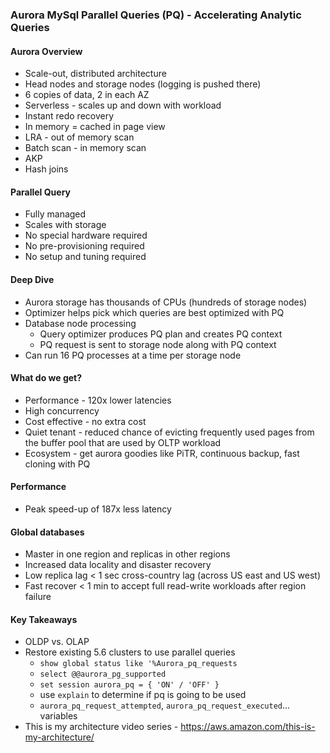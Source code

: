 ### Aurora MySql Parallel Queries (PQ) - Accelerating Analytic Queries

#### Aurora Overview
* Scale-out, distributed architecture
* Head nodes and storage nodes (logging is pushed there)
* 6 copies of data, 2 in each AZ
* Serverless - scales up and down with workload
* Instant redo recovery
* In memory = cached in page view
* LRA - out of memory scan
* Batch scan - in memory scan
* AKP
* Hash joins

#### Parallel Query
* Fully managed
* Scales with storage
* No special hardware required
* No pre-provisioning required
* No setup and tuning required

#### Deep Dive
* Aurora storage has thousands of CPUs (hundreds of storage nodes)
* Optimizer helps pick which queries are best optimized with PQ
* Database node processing
    * Query optimizer produces PQ plan and creates PQ context
    * PQ request is sent to storage node along with PQ context
* Can run 16 PQ processes at a time per storage node

#### What do we get?
* Performance - 120x lower latencies
* High concurrency
* Cost effective - no extra cost
* Quiet tenant - reduced chance of evicting frequently used pages from the buffer pool that are used by OLTP workload
* Ecosystem - get aurora goodies like PiTR, continuous backup, fast cloning with PQ

#### Performance
* Peak speed-up of 187x less latency

#### Global databases
* Master in one region and replicas in other regions
* Increased data locality and disaster recovery
* Low replica lag < 1 sec cross-country lag (across US east and US west)
* Fast recover < 1 min to accept full read-write workloads after region failure

#### Key Takeaways
* OLDP vs. OLAP
* Restore existing 5.6 clusters to use parallel queries
    * `show global status like '%Aurora_pq_requests`
    * `select @@aurora_pg_supported`
    * `set session aurora_pq = { 'ON' / 'OFF' }`
    * use `explain` to determine if pq is going to be used
    * `aurora_pq_request_attempted`, `aurora_pq_request_executed`... variables
* This is my architecture video series - https://aws.amazon.com/this-is-my-architecture/